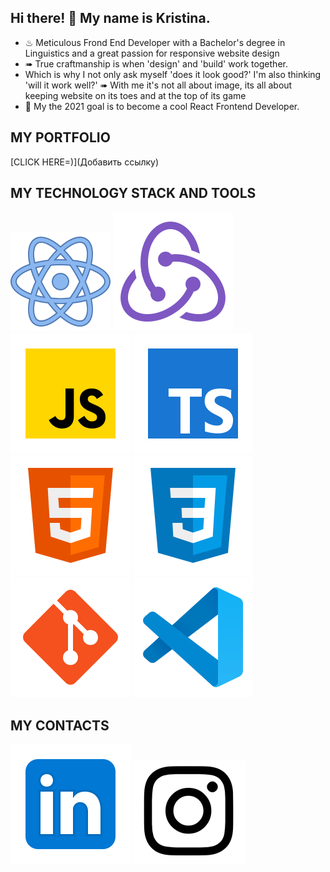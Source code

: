 ## Hi there! 👋 My name is Kristina.
* ♨ Meticulous Frond End Developer with a Bachelor's degree in Linguistics and a great passion for responsive website design
* ➠ True craftmanship is when 'design' and 'build' work together.
* Which is why I not only ask myself 'does it look good?' I'm also thinking 'will it work well?' 
➠ With me it's not all about image, its all about keeping website on its toes and at the top of its game
* 🥅 My the 2021 goal is to become a cool React Frontend Developer.

## MY PORTFOLIO
[CLICK HERE=)](Добавить ссылку) 

## MY TECHNOLOGY STACK AND TOOLS
![React](/react.svg)
![Redux](/redux.svg)
![JS](/JS.svg)
![TS](/TS.svg)
![HTML](/html-5.svg)
![CSS](/css3.svg)
![Git](/git.svg)
![Git](/vscode.svg)

## MY CONTACTS
[<img src="./Linkedin.svg/">](https://www.linkedin.cn/in/kristina-gorbunova/)
[<img src="./Instagram1.svg">](https://www.instagram.com/tina.gorna/)

